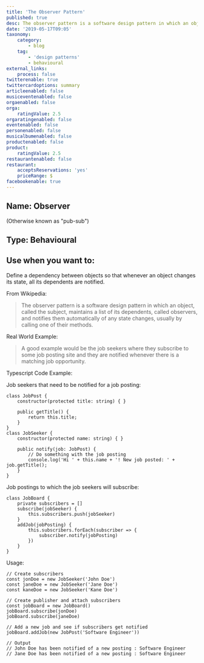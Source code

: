 ```yaml
---
title: 'The Observer Pattern'
published: true
desc: The observer pattern is a software design pattern in which an object, called the subject, maintains a list of its dependents, called observers, and notifies them automatically of any state changes, usually by calling one of their methods.
date: '2019-05-17T09:05'
taxonomy:
    category:
        - blog
    tag:
        - 'design patterns'
        - behavioural
external_links:
    process: false
twitterenable: true
twittercardoptions: summary
articleenabled: false
musiceventenabled: false
orgaenabled: false
orga:
    ratingValue: 2.5
orgaratingenabled: false
eventenabled: false
personenabled: false
musicalbumenabled: false
productenabled: false
product:
    ratingValue: 2.5
restaurantenabled: false
restaurant:
    acceptsReservations: 'yes'
    priceRange: $
facebookenable: true
---
```


## Name: Observer

(Otherwise known as "pub-sub")

## Type: Behavioural

## Use when you want to:

Define a dependency between objects so that whenever an object changes its state, all its dependents are notified.

From Wikipedia:

> The observer pattern is a software design pattern in which an object, called the subject, maintains a list of its dependents, called observers, and notifies them automatically of any state changes, usually by calling one of their methods.

Real World Example:

> A good example would be the job seekers where they subscribe to some job posting site and they are notified whenever there is a matching job opportunity.

Typescript Code Example:

Job seekers that need to be notified for a job posting:

```
class JobPost {
    constructor(protected title: string) { }

    public getTitle() {
        return this.title;
    }
}
class JobSeeker {
    constructor(protected name: string) { }

    public notify(job: JobPost) {
        // Do something with the job posting
        console.log('Hi ' + this.name + '! New job posted: ' + job.getTitle();
    }
}
```
Job postings to which the job seekers will subscribe:
```
class JobBoard {
    private subscribers = []
    subscribe(jobSeeker) {
        this.subscribers.push(jobSeeker)
    }
    addJob(jobPosting) {
        this.subscribers.forEach(subscriber => {
            subscriber.notify(jobPosting)
        })
    }
}
```
Usage:
```
// Create subscribers
const jonDoe = new JobSeeker('John Doe')
const janeDoe = new JobSeeker('Jane Doe')
const kaneDoe = new JobSeeker('Kane Doe')

// Create publisher and attach subscribers
const jobBoard = new JobBoard()
jobBoard.subscribe(jonDoe)
jobBoard.subscribe(janeDoe)

// Add a new job and see if subscribers get notified
jobBoard.addJob(new JobPost('Software Engineer'))

// Output
// John Doe has been notified of a new posting : Software Engineer
// Jane Doe has been notified of a new posting : Software Engineer
```
<script async src="//jsfiddle.net/harps116/1barv6dy/1/embed/js/"></script>
